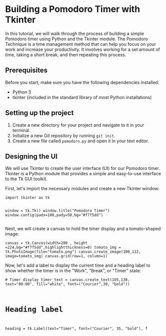 <!DOCTYPE html>
<html>
<body>
	<h1>Building a Pomodoro Timer with Tkinter</h1>
	<p>In this tutorial, we will walk through the process of building a simple Pomodoro timer using Python and the Tkinter module. The Pomodoro Technique is a time management method that can help you focus on your work and increase your productivity. It involves working for a set amount of time, taking a short break, and then repeating this process.</p>
	<h2>Prerequisites</h2>
	<p>Before you start, make sure you have the following dependencies installed:</p>
	<ul>
		<li>Python 3</li>
		<li>tkinter (included in the standard library of most Python installations)</li>
	</ul>
	<h2>Setting up the project</h2>
	<ol>
		<li>Create a new directory for your project and navigate to it in your terminal.</li>
		<li>Initialize a new Git repository by running <code>git init</code>.</li>
		<li>Create a new file called <code>pomodoro.py</code> and open it in your text editor.</li>
	</ol>
	<h2>Designing the UI</h2>
	<p>We will use Tkinter to create the user interface (UI) for our Pomodoro timer. Tkinter is a Python module that provides a simple and easy-to-use interface to the Tk GUI toolkit.</p>
	<p>First, let's import the necessary modules and create a new Tkinter window:</p>
	<pre><code>import tkinter as tk

window = tk.Tk()
window.title("Pomodoro Timer")
window.config(padx=100,pady=50,bg="#f7f5dd")
</code></pre>
	<p>Next, we will create a canvas to hold the timer display and a tomato-shaped image:</p>
	<pre><code>canvas = tk.Canvas(width=200 , height =224,bg="#f7f5dd",highlightthickness=0)
tomato_img = tk.PhotoImage(file="tomato.png")
canvas.create_image(100,112, image=tomato_img)
canvas.grid(row=1, column=1)
</code></pre>
	<p>Now, let's add a label to display the current time and a heading label to show whether the timer is in the "Work", "Break", or "Timer" state:</p>
	<pre><code># Timer display
timer_text = canvas.create_text(105,130, text="00:00", fill="white", font=("Courier",30, "bold"))

# Heading label
heading = tk.Label(text="Timer", font=("Courier", 35, "bold"), f
